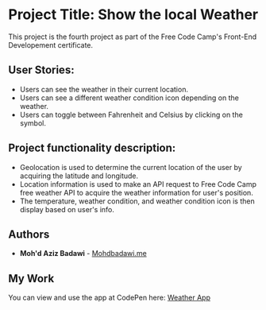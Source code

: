 # Project Title: Show the local Weather

This project is the fourth project as part of the Free Code Camp's Front-End Developement certificate. 

## User Stories:
- Users can see the weather in their current location.
- Users can see a different weather condition icon depending on the weather.
- Users can toggle between Fahrenheit and Celsius by clicking on the symbol.

## Project functionality description:

- Geolocation is used to determine the current location of the user by acquiring the latitude and longitude.
- Location information is used to make an API request to Free Code Camp free weather API to acquire the weather information for user's position.
- The temperature, weather condition, and weather condition icon is then display based on user's info.

## Authors

* **Moh'd Aziz Badawi** - [Mohdbadawi.me](http://Mohdbadawi.me)

## My Work

You can view and use the app at CodePen here: [Weather App](https://codepen.io/MohdABadawi/full/WXboyg/)
